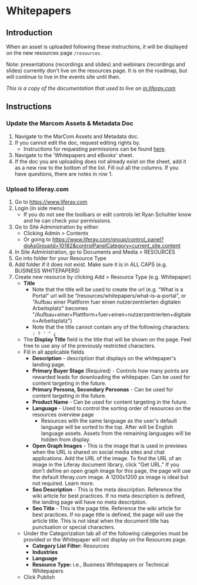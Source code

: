 # Whitepapers

## Introduction
When an asset is uploaded following these instructions, it will be displayed on the new resources page `/resources`.

Note: presentations (recordings and slides) and webinars (recordings and slides) currently don't live on the resources page. It is on the roadmap, but will continue to live in the events site until then.

_This is a copy of the documentation that used to live on [in.liferay.com](https://in.liferay.com/web/marketing/wiki/-/wiki/Main/How+to+Upload+Whitepapers+to+liferay.com)_

## Instructions
### Update the Marcom Assets & Metadata Doc

1. Navigate to the MarCom Assets and Metadata doc.
2. If you cannot edit the doc, request editing rights by.
	- Instructions for requesting permissions can be found [here](https://liferay.github.io/web-dev-lrdcom/#/docs/General~2Fpermissions#process-for-granting-user-roles).
3. Navigate to the 'Whitepapers and eBooks' sheet.
4. If the doc you are uploading does not already exist on the sheet, add it as a new row to the bottom of the list. Fill out all the columns. If you have questions, there are notes in row 1.

### Upload to liferay.com

1. Go to https://www.liferay.com
2. Login (in side menu)
	- If you do not see the toolbars or edit controls let Ryan Schuhler know and he can check your permissions.
3. Go to Site Administration by either:
	- Clicking Admin > Contentx
	- Or going to https://www.liferay.com/group/control_panel?doAsGroupId=10182&controlPanelCategory=current_site.content
4. In Site Administration, go to Documents and Media > RESOURCES
5. Go into folder for your Resource Type
6. Add folder if it does not exist. Make sure it is in ALL CAPS (e.g. BUSINESS WHITEPAPERS)
7. Create new resource by clicking Add > Resource Type (e.g. Whitepaper)
	- **Title**
		- Note that the title will be used to create the url (e.g. “What is a Portal” url will be “/resources/whitepapers/what-is-a-portal”, or "Aufbau einer Plattform fuer einen nutzerzentrierten digitalen Arbeitsplatz" becomes "/Aufbau+einer+Plattform+fuer+einen+nutzerzentrierten+digitalen+Arbeitsplatz")
		- Note that the title cannot contain any of the following characters: `: ? ' " ¿`
	- The **Display Title** field is the title that will be shown on the page. Feel free to use any of the previously restricted characters.
	- Fill in all applicable fields
		- **Description** - description that displays on the whitepaper's landing page.
		- **Primary Buyer Stage** (Required) - Controls how many points are rewarded leads for downloading the whitepaper. Can be used for content targeting in the future.
		- **Primary Persona, Secondary Personas** - Can be used for content targeting in the future.
		- **Product Name** - Can be used for content targeting in the future.
		- **Language** - Used to control the sorting order of resources on the resources overview page
			- Resources with the same language as the user's default language will be sorted to the top. After will be English language assets. Assets from the remaining languages will be hidden from display.
		- **Open Graph Images** - This is the image that is used in previews when the URL is shared on social media sites and chat applications. Add the URL of the image. To find the URL of an image in the Liferay document library, click "Get URL." If you don't define an open graph image for this page, the page will use the default liferay.com image. A 1200x1200 px image is ideal but not required. Learn more.
		- **Seo Description** - This is the meta description. Reference the wiki article for best practices. If no meta description is defined, the landing page will have no meta description.
		- **Seo Title** - This is the page title. Reference the wiki article for best practices. If no page title is defined, the page will use the article title. This is not ideal when the document title has punctuation or special characters.
	- Under the Categorization tab all of the following categories must be provided or the Whitepaper will not display on the Resources page.
		- **Category List Filter:** Resources
		- **Industries**
		- **Language**
		- **Resource Type:** i.e., Business Whitepapers or Technical Whitepapers
	- Click Publish